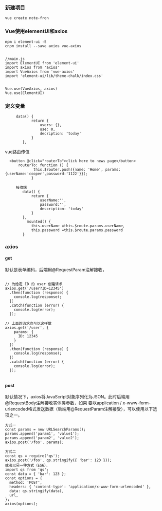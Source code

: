 ### 新建项目

```
vue create note-fron
```

### Vue使用elementUI和axios

```
npm i element-ui -S
cnpm install --save axios vue-axios 


//main.js
import ElementUI from 'element-ui'
import axios from 'axios'
import VueAxios from 'vue-axios'
import 'element-ui/lib/theme-chalk/index.css'


Vue.use(VueAxios, axios)
Vue.use(ElementUI)
```



### 定义变量

```
     data() {
            return {
                users: {},
                use: 0,
                decription: 'today'
            }
        },
```

vue路由传值

```
  <button @click="routerTo">click here to news page</button>
      routerTo: function () {
             this.$router.push({name: 'Home', params: {userName:'cooper',password:'1122'}});
            }
            
     接收端
        data() {
            return {
                userName:'',
                password:'',
                description: 'today'
            }
        },
          mounted() {
            this.userName =this.$route.params.userName,
            this.password =this.$route.params.password
        }
```

### axios

#### get

默认是表单编码，后端用@RequestParam注解接收，

```

// 为给定 ID 的 user 创建请求
axios.get('/user?ID=12345')
  .then(function (response) {
    console.log(response);
  })
  .catch(function (error) {
    console.log(error);
  });

// 上面的请求也可以这样做
axios.get('/user', {
    params: {
      ID: 12345
    }
  })
  .then(function (response) {
    console.log(response);
  })
  .catch(function (error) {
    console.log(error);
  });
       
```

#### post

默认情况下，axios将JavaScript对象序列化为JSON。此时后端用@RequestBody注解接收实体类参数，如果 要以application / x-www-form-urlencoded格式发送数据（后端用@RequestParam注解接受），可以使用以下选项之一。

```
方式一
const params = new URLSearchParams();
params.append('param1', 'value1');
params.append('param2', 'value2');
axios.post('/foo', params);

方式二
const qs = require('qs');
axios.post('/foo', qs.stringify({ 'bar': 123 }));
或者以另一种方式（ES6），
import qs from 'qs';
const data = { 'bar': 123 };
const options = {
  method: 'POST',
  headers: { 'content-type': 'application/x-www-form-urlencoded' },
  data: qs.stringify(data),
  url,
};
axios(options);
```